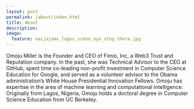 ```yaml
---
layout: post
permalink: /about/index.html
title: About
description:
image:
  feature: naijajams_lagos_scene_oya_stop_there.jpg
---
```


Omoju Miller is the Founder and CEO of Fimio, Inc, a Web3 Trust and Reputation company. In the past, she was Technical Advisor to the CEO at GitHub, spent time co-leading non-profit investment in Computer Science Education for Google, and served as a volunteer advisor to the Obama administration’s White House Presidential Innovation Fellows. Omoju has expertise in the area of machine learning and computational intelligence. Originally from Lagos, Nigeria, Omoju holds a doctoral degree in Computer Science Education from UC Berkeley.

